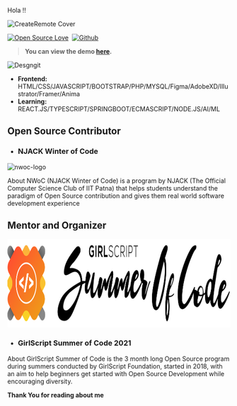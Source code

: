 Hola !!

![CreateRemote Cover](https://user-images.githubusercontent.com/74592979/106474395-e4385300-64ca-11eb-8da4-a6778495512d.png)


[![Open Source Love](https://badges.frapsoft.com/os/v2/open-source.svg?v=102)](https://dribbble.com/Desgen)&nbsp;
[![Github](https://img.shields.io/badge/ABs-Github-brightgreen.svg?style=flat-square)](https://github.com/weebo-ary/)&nbsp;

> **You can view the demo [here](https://dribbble.com/Desgen).**


![Desgngit](https://user-images.githubusercontent.com/71998138/105863985-777b0f80-6017-11eb-9068-6f5c205ef550.PNG)

- **Frontend:** HTML/CSS/JAVASCRIPT/BOOTSTRAP/PHP/MYSQL/Figma/AdobeXD/Illustrator/Framer/Anima
- **Learning:** REACT.JS/TYPESCRIPT/SPRINGBOOT/ECMASCRIPT/NODE.JS/AI/ML

## Open Source Contributor

- ### NJACK Winter of Code

![nwoc-logo](https://user-images.githubusercontent.com/74592979/106474987-76405b80-64cb-11eb-90ca-103af885b5f3.png)
 

About
NWoC (NJACK Winter of Code) is a program by NJACK (The Official Computer Science Club of IIT Patna) that helps students understand the paradigm of Open Source contribution and gives them real world software development experience

## Mentor and Organizer
 
 <div >
<img src="https://raw.githubusercontent.com/GirlScriptSummerOfCode/MentorshipProgram/master/GSsoc%20Type%20Logo%20Black.png" alt="gssoc" height="200" />
  </div>
 
- ### GirlScript Summer of Code 2021

About
GirlScript Summer of Code is the 3 month long Open Source program during summers conducted by GirlScript Foundation, started in 2018, with an aim to help beginners get started with Open Source Development while encouraging diversity.

**Thank You for reading about me**

<!--
**weebo-ary/weebo-ary** is a ✨ _special_ ✨ repository because its `README.md` (this file) appears on your GitHub profile.

Here are some ideas to get you started:

- 🔭 I’m currently working on ...
- 🌱 I’m currently learning ...
- 👯 I’m looking to collaborate on ...
- 🤔 I’m looking for help with ...
- 💬 Ask me about ...
- 📫 How to reach me: ...
- 😄 Pronouns: ...
- ⚡ Fun fact: ...
-->
